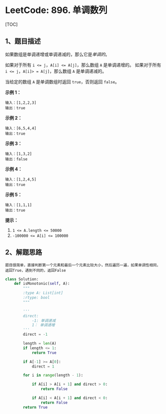 # LeetCode: 896. 单调数列

[TOC]

## 1、题目描述

如果数组是单调递增或单调递减的，那么它是*单调的*。

如果对于所有 `i <= j`，`A[i] <= A[j]`，那么数组 `A` 是单调递增的。 如果对于所有 `i <= j`，`A[i]> = A[j]`，那么数组 `A` 是单调递减的。

当给定的数组 `A` 是单调数组时返回 `true`，否则返回 `false`。



**示例 1：**

```
输入：[1,2,2,3]
输出：true
```

**示例 2：**

```
输入：[6,5,4,4]
输出：true
```

**示例 3：**

```
输入：[1,3,2]
输出：false
```

**示例 4：**

```
输入：[1,2,4,5]
输出：true
```

**示例 5：**

```
输入：[1,1,1]
输出：true
```

 

**提示：**

1. `1 <= A.length <= 50000`
2. `-100000 <= A[i] <= 100000`

## 2、解题思路

	题目很简单，直接判断第一个元素和最后一个元素比较大小，然后遍历一遍，如果单调性相同，返回True，遇到不同的，返回False



```python
class Solution:
    def isMonotonic(self, A):
        """
        :type A: List[int]
        :rtype: bool
        """

        '''
        direct:
            -1: 单调递减
            1： 单调递增
        '''
        direct = -1

        length = len(A)
        if length <= 1:
            return True

        if A[-1] >= A[0]:
            direct = 1

        for i in range(length - 1):

            if A[i] > A[i + 1] and direct > 0:
                return False

            if A[i] < A[i + 1] and direct < 0:
                return False
        return True
```

	